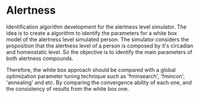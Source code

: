 # Alertness
Identification algorithm development for the alertness level simulator. The idea is to create a algorithm to identify the parameters for a white box model of the alertness level simulated person. The simulator considers the proposition that the alertness level of a person is composed by it's circadian and homeostatic level. So the objective is to identify the main parameters of both alertness compounds.

Therefore, the white box approach should be compared with a global optimization parameter tuning technique such as 'fminsearch', 'fmincon', 'annealing' and etc. By comparing the convergence ability of each one, and the consistency of results from the white box one.
